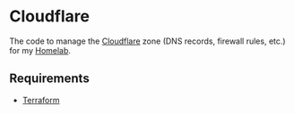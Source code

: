 # Cloudflare

The code to manage the [Cloudflare](https://www.cloudflare.com) zone (DNS records, firewall rules, etc.) for my [Homelab](https://gitlab.com/Madh93/homelab).

## Requirements

- [Terraform](https://docs.docker.com/get-docker/)
